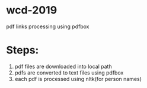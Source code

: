 # wcd-2019
pdf links processing using pdfbox

# Steps:
1. pdf files are downloaded into local path
2. pdfs are converted to text files using pdfbox
3. each pdf is processed using nltk(for person names)

